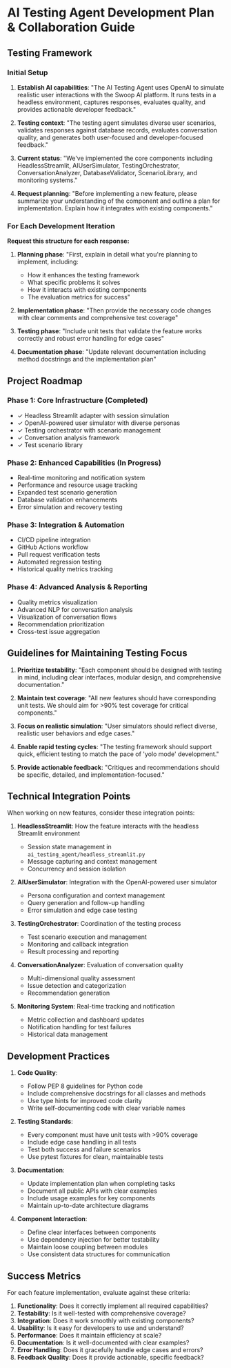 # AI Testing Agent Development Plan & Collaboration Guide

## Testing Framework

### Initial Setup
1. **Establish AI capabilities**: "The AI Testing Agent uses OpenAI to simulate realistic user interactions with the Swoop AI platform. It runs tests in a headless environment, captures responses, evaluates quality, and provides actionable developer feedback."

2. **Testing context**: "The testing agent simulates diverse user scenarios, validates responses against database records, evaluates conversation quality, and generates both user-focused and developer-focused feedback."

3. **Current status**: "We've implemented the core components including HeadlessStreamlit, AIUserSimulator, TestingOrchestrator, ConversationAnalyzer, DatabaseValidator, ScenarioLibrary, and monitoring systems."

4. **Request planning**: "Before implementing a new feature, please summarize your understanding of the component and outline a plan for implementation. Explain how it integrates with existing components."

### For Each Development Iteration

**Request this structure for each response:**

1. **Planning phase**: "First, explain in detail what you're planning to implement, including:
   - How it enhances the testing framework
   - What specific problems it solves
   - How it interacts with existing components
   - The evaluation metrics for success"

2. **Implementation phase**: "Then provide the necessary code changes with clear comments and comprehensive test coverage"

3. **Testing phase**: "Include unit tests that validate the feature works correctly and robust error handling for edge cases"

4. **Documentation phase**: "Update relevant documentation including method docstrings and the implementation plan"

## Project Roadmap

### Phase 1: Core Infrastructure (Completed)
- ✓ Headless Streamlit adapter with session simulation
- ✓ OpenAI-powered user simulator with diverse personas
- ✓ Testing orchestrator with scenario management
- ✓ Conversation analysis framework
- ✓ Test scenario library

### Phase 2: Enhanced Capabilities (In Progress)
- Real-time monitoring and notification system
- Performance and resource usage tracking
- Expanded test scenario generation
- Database validation enhancements
- Error simulation and recovery testing

### Phase 3: Integration & Automation
- CI/CD pipeline integration
- GitHub Actions workflow
- Pull request verification tests
- Automated regression testing
- Historical quality metrics tracking

### Phase 4: Advanced Analysis & Reporting
- Quality metrics visualization
- Advanced NLP for conversation analysis
- Visualization of conversation flows
- Recommendation prioritization
- Cross-test issue aggregation

## Guidelines for Maintaining Testing Focus

1. **Prioritize testability**: "Each component should be designed with testing in mind, including clear interfaces, modular design, and comprehensive documentation."

2. **Maintain test coverage**: "All new features should have corresponding unit tests. We should aim for >90% test coverage for critical components."

3. **Focus on realistic simulation**: "User simulators should reflect diverse, realistic user behaviors and edge cases."

4. **Enable rapid testing cycles**: "The testing framework should support quick, efficient testing to match the pace of 'yolo mode' development."

5. **Provide actionable feedback**: "Critiques and recommendations should be specific, detailed, and implementation-focused."

## Technical Integration Points

When working on new features, consider these integration points:

1. **HeadlessStreamlit**: How the feature interacts with the headless Streamlit environment
   - Session state management in `ai_testing_agent/headless_streamlit.py`
   - Message capturing and context management
   - Concurrency and session isolation

2. **AIUserSimulator**: Integration with the OpenAI-powered user simulator
   - Persona configuration and context management
   - Query generation and follow-up handling
   - Error simulation and edge case testing

3. **TestingOrchestrator**: Coordination of the testing process
   - Test scenario execution and management
   - Monitoring and callback integration
   - Result processing and reporting

4. **ConversationAnalyzer**: Evaluation of conversation quality
   - Multi-dimensional quality assessment
   - Issue detection and categorization
   - Recommendation generation

5. **Monitoring System**: Real-time tracking and notification
   - Metric collection and dashboard updates
   - Notification handling for test failures
   - Historical data management

## Development Practices

1. **Code Quality**:
   - Follow PEP 8 guidelines for Python code
   - Include comprehensive docstrings for all classes and methods
   - Use type hints for improved code clarity
   - Write self-documenting code with clear variable names

2. **Testing Standards**:
   - Every component must have unit tests with >90% coverage
   - Include edge case handling in all tests
   - Test both success and failure scenarios
   - Use pytest fixtures for clean, maintainable tests

3. **Documentation**:
   - Update implementation plan when completing tasks
   - Document all public APIs with clear examples
   - Include usage examples for key components
   - Maintain up-to-date architecture diagrams

4. **Component Interaction**:
   - Define clear interfaces between components
   - Use dependency injection for better testability
   - Maintain loose coupling between modules
   - Use consistent data structures for communication

## Success Metrics

For each feature implementation, evaluate against these criteria:

1. **Functionality**: Does it correctly implement all required capabilities?
2. **Testability**: Is it well-tested with comprehensive coverage?
3. **Integration**: Does it work smoothly with existing components?
4. **Usability**: Is it easy for developers to use and understand?
5. **Performance**: Does it maintain efficiency at scale?
6. **Documentation**: Is it well-documented with clear examples?
7. **Error Handling**: Does it gracefully handle edge cases and errors?
8. **Feedback Quality**: Does it provide actionable, specific feedback? 